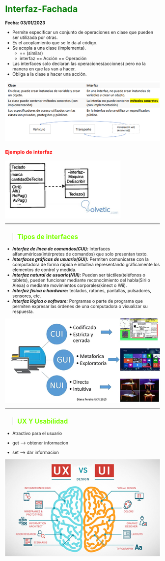 # **<span style="color:green"> Interfaz-Fachada </span>**

**Fecha: 03/01/2023**

+ Permite especificar un conjunto de operaciones en clase que pueden ser utilizada por otras.
+ Es el acoplamiento que se le da al código.
+ Se acopla a una clase (implementa).
  + == (similar)
  + interfaz == Acción == Operación
+ Las interfaces solo declaran las operaciones(acciones) pero no la manera en que las van a hacer.
+ Obliga a la clase a hacer una acción.

![diferencias](interfazvsClase.png)

### **<span style="color:red"> Ejemplo de interfaz </span>**

![ejemplo](ejInterfaz.png)

---

> ## **<span style="color:chartreuse"> Tipos de interfaces </span>**

+ ***Interfaz de linea de comandos(CUI):*** Interfaces alfanuméricas(intérpretes de comandos) que solo presentan texto.
+ ***Interfaces gráficas de usuario(GUI):*** Permiten comunicarse con la computadora de forma rápida e intuitiva representando gráficamente los elementos de control y medida.
+ ***Interfaz natural de usuario(NUI):*** Pueden ser táctiles(teléfonos o tablets), pueden funcionar mediante reconocimiento del habla(Siri o Alexa) o mediante movimientos corporales(kinect o Wii).
+ ***Interfaz física o hardware:*** teclados, ratones, pantallas, pulsadores, sensores, etc.
+ ***Interfaz lógica o software:*** Porgramas o parte de programa que permiten expresar las órdenes de una computadora o visualizar su respuesta.

![tipos](tipos.png)

---

> ## **<span style="color:chartreuse"> UX Y Usabilidad </span>**

+ Atractivo para el usuario

+ get --> obtener informacion
+ set --> dar informacion


![versus](ui-vs-ux.png)
